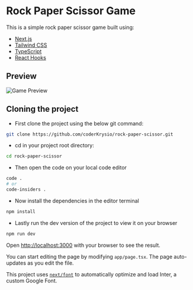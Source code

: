 # Rock Paper Scissor Game
This is a simple rock paper scissor game built using:
- [Next.js](https://nextjs.org/)
- [Tailwind CSS](https://tailwindcss.com/)
- [TypeScript](https://www.typescriptlang.org/)
- [React Hooks](https://react.dev/reference/react/hooks)


## Preview
![Game Preview](https://github.com/coderKrysio/rock-paper-scissor/assets/91840205/04f2d0dd-3a90-4eca-92aa-e062114435f1)


## Cloning the project

- First clone the project using the below git command:
```bash
git clone https://github.com/coderKrysio/rock-paper-scissor.git
```

- cd in your project root directory:
```bash
cd rock-paper-scissor
```

- Then open the code on your local code editor
```bash
code .
# or
code-insiders .
```
- Now install the dependencies in the editor terminal
```bash
npm install
```

- Lastly run the dev version of the project to view it on your browser
```bash
npm run dev
```

Open [http://localhost:3000](http://localhost:3000) with your browser to see the result.

You can start editing the page by modifying `app/page.tsx`. The page auto-updates as you edit the file.

This project uses [`next/font`](https://nextjs.org/docs/basic-features/font-optimization) to automatically optimize and load Inter, a custom Google Font.
